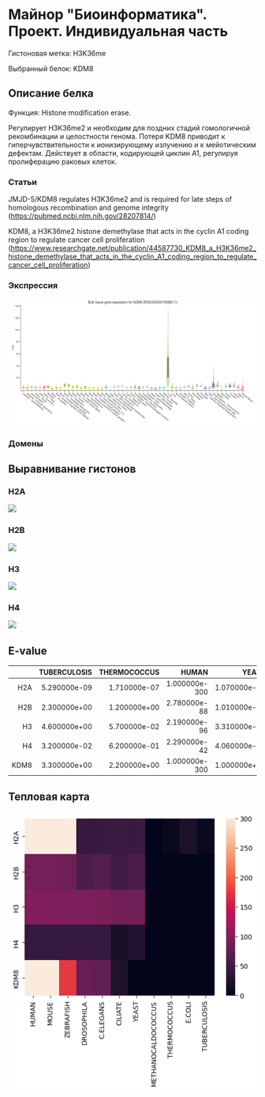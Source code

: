 # Майнор "Биоинформатика". Проект. Индивидуальная часть

Гистоновая метка: H3K36me

Выбранный белок: KDM8

## Описание белка

Функция: Histone modification erase.

Регулирует H3K36me2 и необходим для поздних стадий гомологичной рекомбинации и целостности генома. Потеря KDM8 приводит к гиперчувствительности к ионизирующему излучению и к мейотическим дефектам. Действует в области, кодирующей циклин A1, регулируя пролиферацию раковых клеток.

### Статьи

JMJD-5/KDM8 regulates H3K36me2 and is required for late steps of homologous recombination and genome integrity (https://pubmed.ncbi.nlm.nih.gov/28207814/)

KDM8, a H3K36me2 histone demethylase that acts in the cyclin A1 coding region to regulate cancer cell proliferation (https://www.researchgate.net/publication/44587730_KDM8_a_H3K36me2_histone_demethylase_that_acts_in_the_cyclin_A1_coding_region_to_regulate_cancer_cell_proliferation)

### Экспрессия

![](expression.png)

### Домены

## Выравнивание гистонов

### H2A

![](H2A_alignment.png)

### H2B

![](H2B_alignment.png)

### H3

![](H3_alignment.png)

### H4

![](H4_alignment.png)

## E-value

|      | TUBERCULOSIS | THERMOCOCCUS |         HUMAN |        YEAST |         MOUSE |    C.ELEGANS | METHANOCALDOCOCCUS |     ZEBRAFISH |      CILIATE |       E.COLI |   DROSOPHILA |
|-----:|-------------:|-------------:|--------------:|-------------:|--------------:|-------------:|-------------------:|--------------:|-------------:|-------------:|-------------:|
|  H2A | 5.290000e-09 | 1.710000e-07 | 1.000000e-300 | 1.070000e-45 | 1.000000e-300 | 2.710000e-45 |              1.200 | 1.000000e-300 | 3.440000e-46 | 1.180000e-21 | 1.230000e-43 |
|  H2B | 2.300000e+00 | 1.200000e+00 |  2.780000e-88 | 1.010000e-60 |  1.950000e-88 | 5.980000e-66 |              1.700 |  1.860000e-83 | 4.620000e-51 | 1.600000e+00 | 2.750000e-60 |
|  H3  | 4.600000e+00 | 5.700000e-02 |  2.190000e-96 | 3.310000e-87 |  1.540000e-96 | 4.460000e-94 |              0.034 |  1.770000e-95 | 8.410000e-86 | 1.000000e+00 | 9.390000e-96 |
|  H4  | 3.200000e-02 | 6.200000e-01 |  2.290000e-42 | 4.060000e-28 |  1.600000e-42 | 4.010000e-43 |              0.620 |  4.510000e-43 | 2.780000e-20 | 1.000000e+00 | 1.290000e-42 |
| KDM8 | 3.300000e+00 | 2.200000e+00 | 1.000000e-300 | 1.000000e+00 | 1.000000e-300 | 2.200000e-76 |              0.990 | 1.770000e-176 | 1.280000e-23 | 1.000000e+00 | 1.910000e-80 |

## Тепловая карта

![](heatmap.png)
